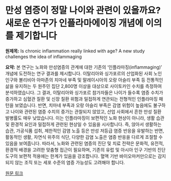 # 만성 염증이 정말 나이와 관련이 있을까요? 새로운 연구가 인플라마에이징 개념에 이의를 제기합니다

**원제목:** Is chronic inflammation really linked with age? A new study challenges the idea of inflammaging

**요약:** 본 연구는 노화와 만성염증의 관계에 대한 기존의 ‘인플라마징(inflammaging)’ 개념에 도전하는 연구 결과를 제시합니다. 이탈리아와 싱가포르의 산업화된 사회 노인 인구와 볼리비아 아마존의 치마네 부족 및 말레이시아의 오랑 아슬리 부족 등 전통적인 삶을 유지하는 두 원주민 집단 2,800명 이상을 대상으로 사이토카인 수치를 측정하여 분석하였습니다. 그 결과, 이탈리아와 싱가포르 참가자들은 나이가 들수록 염증 수치가 증가하고 심혈관 질환 및 신장 질환 위험과 밀접하게 연관되는 전형적인 인플라마징 패턴을 보였습니다. 반면, 치마네 부족과 오랑 아슬리 부족은 감염 위험이 높음에도 불구하고 나이와 관련된 염증 수치의 증가는 관찰되지 않았고, 산업 사회에서 흔한 만성 질환 발병률도 매우 낮았습니다. 이는 인플라마징이 보편적인 노화 현상이 아니라, 생활 습관 및 환경적 요인과 밀접하게 관련된 현상일 수 있음을 시사합니다. 즉, 앉아서 생활하는 습관, 가공식품 섭취, 제한적인 감염 노출 등은 만성 저등급 염증 반응을 유발하는 반면, 활동적인 생활, 자연식 위주의 식단, 다양한 감염 노출은 염증 반응을 다르게 조절할 수 있음을 보여줍니다.  따라서, 노화와 관련된 염증의 진단 및 치료 전략은 문화적, 유전적, 환경적 배경을 고려한 맞춤형 접근이 필요하며, 기존의 유럽 및 아시아 인구 기반의 진단 도구의 보편적 적용에는 한계가 있음을 강조합니다.  혈액 기반 바이오마커만으로는 감지되지 않는 조직 또는 세포 수준의 염증 가능성도 고려해야 합니다.

[원문 링크](https://timesofindia.indiatimes.com/life-style/health-fitness/health-news/is-chronic-inflammation-really-linked-with-age-a-new-study-challenges-the-idea-of-inflammaging/articleshow/122854916.cms)

